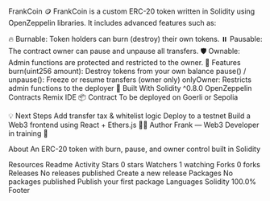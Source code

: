 FrankCoin 🪙
FrankCoin is a custom ERC-20 token written in Solidity using OpenZeppelin libraries. It includes advanced features such as:

🔥 Burnable: Token holders can burn (destroy) their own tokens.
⏸️ Pausable: The contract owner can pause and unpause all transfers.
🛡️ Ownable: Admin functions are protected and restricted to the owner.
🔧 Features
burn(uint256 amount): Destroy tokens from your own balance
pause() / unpause(): Freeze or resume transfers (owner only)
onlyOwner: Restricts admin functions to the deployer
🧪 Built With
Solidity ^0.8.0
OpenZeppelin Contracts
Remix IDE
📦 Contract
To be deployed on Goerli or Sepolia

💡 Next Steps
Add transfer tax & whitelist logic
Deploy to a testnet
Build a Web3 frontend using React + Ethers.js
🧑‍💻 Author
Frank — Web3 Developer in training 💪

About
An ERC-20 token with burn, pause, and owner control built in Solidity

Resources
 Readme
 Activity
Stars
 0 stars
Watchers
 1 watching
Forks
 0 forks
Releases
No releases published
Create a new release
Packages
No packages published
Publish your first package
Languages
Solidity
100.0%
Footer
